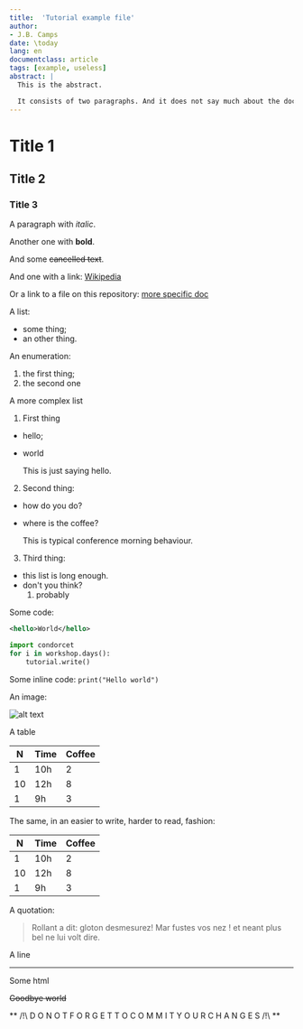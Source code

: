 ```yaml
---
title:  'Tutorial example file'
author:
- J.B. Camps
date: \today
lang: en
documentclass: article
tags: [example, useless]
abstract: |
  This is the abstract.

  It consists of two paragraphs. And it does not say much about the document.
---
```



# Title 1

## Title 2

### Title 3

A paragraph with *italic*.

Another one with **bold**.

And some ~~cancelled text~~.

And one with a link: [Wikipedia](http://www.wikipedia.org)

Or a link to a file on this repository: [more specific doc](./Tutorial_example_folder/Tutorial_example_subfile.md)

A list:

- some thing;
- an other thing.

An enumeration:

1. the first thing;
2. the second one

A more complex list

1. First thing
  - hello;
  - world

    This is just saying hello.
    
2. Second thing:
  - how do you do?
  - where is the coffee?
  
    This is typical conference morning behaviour.

3. Third thing:
  - this list is long enough.
  - don't you think?
    1. probably
    

Some code:

```xml
<hello>World</hello>
```

```python
import condorcet
for i in workshop.days():
    tutorial.write()

```

Some inline code: `print("Hello world")`

An image:

![alt text](https://upload.wikimedia.org/wikipedia/commons/thumb/5/5b/Nicolas_de_Condorcet.PNG/800px-Nicolas_de_Condorcet.PNG "Not the official Condorcet logo")

A table

N  | Time | Coffee
---|------|-------
1  | 10h  | 2
10 | 12h  | 8
1  |  9h  | 3

The same, in an easier to write, harder to read, fashion:

N|Time|Coffee
---|---|---
1|10h|2
10|12h|8
1|9h|3

A quotation:

> Rollant a dit: gloton desmesurez! Mar fustes vos nez !
> et neant plus bel ne lui volt dire.


A line

---

Some html

<del>Goodbye world</del>


** /!\ D O N O T F O R G E T T O C O M M I T Y O U R C H A N G E S /!\ **



